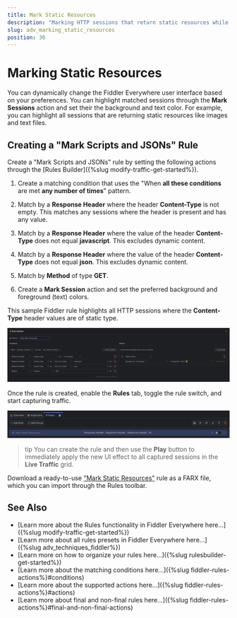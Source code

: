 ```yaml
---
title: Mark Static Resources
description: "Marking HTTP sessions that return static resources while using Fiddler's rules."
slug: adv_marking_static_resources
position: 30
---
```


# Marking Static Resources

You can dynamically change the Fiddler Everywhere user interface based on your preferences. You can highlight matched sessions through the **Mark Sessions** action and set their the background and text color. For example, you can highlight all sessions that are returning static resources like images and text files.

## Creating a "Mark Scripts and JSONs" Rule

Create a "Mark Scripts and JSONs" rule by setting the following actions through the [Rules Builder]({%slug modify-traffic-get-started%}).

1. Create a matching condition that uses the "When **all these conditions** are met **any number of times**" pattern. 

1. Match by a **Response Header** where the header **Content-Type** is not empty. This matches any sessions where the header is present and has any value.

1. Match by a **Response Header** where the value of the header **Content-Type** does not equal **javascript**. This excludes dynamic content.

1. Match by a **Response Header** where the value of the header **Content-Type** does not equal **json**. This excludes dynamic content.

1. Match by **Method** of type **GET**.

1. Create a **Mark Session** action and set the preferred background and foreground (text) colors.

This sample Fiddler rule highlights all HTTP sessions where the **Content-Type** header values are of static type.

![Creating "Mark Static Resources" rule](../../images/advanced/mark-static-objects.png)

Once the rule is created, enable the **Rules** tab, toggle the rule switch, and start capturing traffic.

![Activating the "Mark Static Resources" rule](../../images/advanced/mark-static-objects-active.png)

>tip You can create the rule and then use the **Play** button to immediately apply the new UI effect to all captured sessions in the **Live Traffic** grid.

Download a ready-to-use <a href="https://github.com/telerik/fiddler-everywhere/tree/master/rules/mark-static-objects" target="_blank">"Mark Static Resources"</a> rule as a FARX file, which you can import through the Rules toolbar.

## See Also

* [Learn more about the Rules functionality in Fiddler Everywhere here...]({%slug modify-traffic-get-started%})
* [Learn more about all rules presets in Fiddler Everywhere here...]({%slug adv_techniques_fiddler%})
* [Learn more on how to organize your rules here...]({%slug rulesbuilder-get-started%})
* [Learn more about the matching conditions here...]({%slug fiddler-rules-actions%}#conditions)
* [Learn more about the supported actions here...]({%slug fiddler-rules-actions%}#actions)
* [Learn more about final and non-final rules here...]({%slug fiddler-rules-actions%}#final-and-non-final-actions)